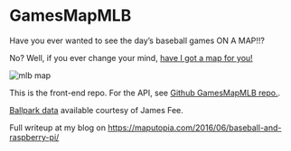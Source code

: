 # GamesMapMLB

Have you ever wanted to see the day’s baseball games ON A MAP!!?

No? Well, if you ever change your mind, [have I got a map for you!](http://mlbmap.red-meteor.com/)

![mlb map](img/mlbmap.png)

This is the front-end repo.  For the API, see [Github GamesMapMLB repo.](https://github.com/royhobbstn/GamesMapMLB).

[Ballpark data](https://github.com/cageyjames/GeoJSON-Ballparks) available courtesy of James Fee.

Full writeup at my blog on https://maputopia.com/2016/06/baseball-and-raspberry-pi/
